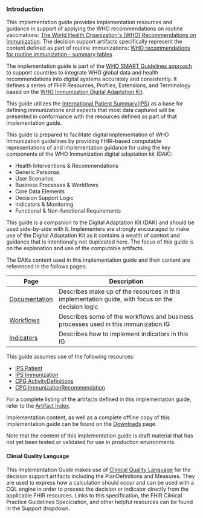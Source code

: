 ### Introduction

This implementation guide provides implementation resources and guidance in support of applying the WHO recommendations on routine vaccinations:
[The World Health Organization's (WHO) Recommendations on Immunization](https://www.who.int/teams/immunization-vaccines-and-biologicals). The decision support artifacts specifically represent the content defined as part of routine immunizations: [WHO recommendations for routine immunization - summary tables](https://www.who.int/teams/immunization-vaccines-and-biologicals/policies/who-recommendations-for-routine-immunization---summary-tables)

The implementation guide is part of the [WHO SMART Guidelines approach](https://www.who.int/teams/digital-health-and-innovation/smart-guidelines) to support countries to integrate WHO global data and health recommendations into digital systems accurately and consistently. It defines a series of FHIR Resources, Profiles, Extensions, and Terminology based on the [WHO Immunization Digital Adaptation Kit](). 

This guide utilizes the [International Patient Summary(IPS)](https://hl7.org/fhir/uv/ips/) as a base for defining immunizations and expects that most data captured will be presented in conformance with the resources defined as part of that implementation guide. 

This guide is prepared to facilitate digital implementation of WHO Immunization guidelines by providing FHIR-based computable representations of and implementation guidance for using the key components of the WHO Immunization digital adaptation kit (DAK):

* Health Interventions & Recommendations
* Generic Personas
* User Scenarios
* Business Processes & Workflows
* Core Data Elements
* Decision Support Logic
* Indicators & Monitoring
* Functional & Non-functional Requirements

This guide is a companion to the Digital Adaptation Kit (DAK) and should be used side-by-side with it. Implementers are strongly encouraged to make use of the Digital Adaptation Kit as it contains a wealth of context and guidance that is intentionally not duplicated here. The focus of this guide is on the explanation and use of the computable artifacts.

The DAKs content used in this implementation guide and their content are referenced in the follows pages: 

|Page|Description|
|----|----|
|[Documentation](documentation.html)| Describes make up of the resources in this implementation guide, with focus on the decision logic|
|[Workflows](workflows.html)|Describes some of the workflows and business processes used in this immunization IG|
|[Indicators](indicators.html)|Describes how to implement indicators in this IG|


This guide assumes use of the following resources: 
* [IPS Patient](http://hl7.org/fhir/uv/ips/StructureDefinition/Patient-uv-ips)
* [IPS Immunization](http://hl7.org/fhir/uv/ips/StructureDefinition/Immunization-uv-ips)
* [CPG ActivityDefinitions](https://hl7.org/fhir/uv/cpg/artifacts.html#activitydefinition-index)
* [CPG ImmunizationRecommendation](http://hl7.org/fhir/uv/cpg/StructureDefinition/cpg-immunizationrecommendation)

For a complete listing of the artifacts defined in this implementation guide, refer to the [Artifact Index](artifacts.html).

Implementation content, as well as a complete offline copy of this implementation guide can be found on the [Downloads](downloads.html) page.

Note that the content of this implementation guide is draft material that has not yet been tested or validated for use in production environments.

#### Clinial Quality Language
This Implementation Guide makes use of [Clinical Quality Language](https://cql.hl7.org/) for the decision support artifacts including the PlanDefinitions and Measures. They are used to express how a calculation should occur and can be used with a CQL engine in order to process the decision or indicator directly from the applicable FHIR resources. Links to this specification, the FHIR Clinical Practice Guidelines Speciciation, and other helpful resources can be found in the Support dropdown.
